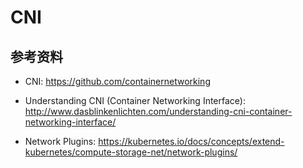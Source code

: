 # CNI

## 参考资料

* CNI: https://github.com/containernetworking

* Understanding CNI (Container Networking Interface): http://www.dasblinkenlichten.com/understanding-cni-container-networking-interface/
* Network Plugins: https://kubernetes.io/docs/concepts/extend-kubernetes/compute-storage-net/network-plugins/
